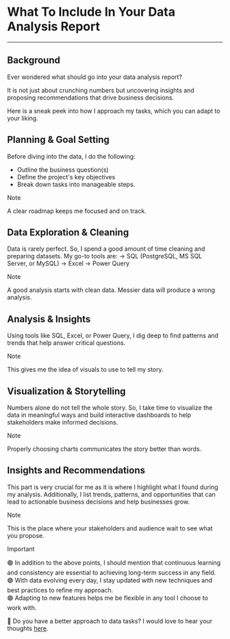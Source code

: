 # What To Include In Your Data Analysis Report
----

## Background
Ever wondered what should go into your data analysis report? 

It is not just about crunching numbers but uncovering insights and proposing recommendations that drive business decisions.

Here is a sneak peek into how I approach my tasks, which you can adapt to your liking. 

## Planning & Goal Setting
Before diving into the data, I do the following:  
* Outline the business question(s)
* Define the project's key objectives
* Break down tasks into manageable steps. 
> [!Note]
> A clear roadmap keeps me focused and on track.


## Data Exploration & Cleaning
Data is rarely perfect. So, I spend a good amount of time cleaning and preparing datasets. My go-to tools are:
-> SQL (PostgreSQL, MS SQL Server, or MySQL)
-> Excel 
-> Power Query
> [!Note]
> A good analysis starts with clean data. Messier data will produce a wrong analysis.


## Analysis & Insights
Using tools like SQL, Excel, or Power Query, I dig deep to find patterns and trends that help answer critical questions.
> [!Note]
> This gives me the idea of visuals to use to tell my story.


## Visualization & Storytelling
Numbers alone do not tell the whole story. So, I take time to visualize the data in meaningful ways and build interactive dashboards to help stakeholders make informed decisions.
> [!Note]
> Properly choosing charts communicates the story better than words.


## Insights and Recommendations
This part is very crucial for me as it is where I highlight what I found during my analysis. Additionally, I list trends, patterns, and opportunities that can lead to actionable business decisions and help businesses grow.
> [!Note]
> This is the place where your stakeholders and audience wait to see what you propose.


> [!IMPORTANT]
> :purple_circle: In addition to the above points, I should mention that continuous learning and consistency are essential to achieving long-term success in any field.  
> :purple_circle: With data evolving every day, I stay updated with new techniques and best practices to refine my approach.  
> :purple_circle: Adapting to new features helps me be flexible in any tool I choose to work with. 


📌 Do you have a better approach to data tasks? I would love to hear your thoughts [here](https://www.linkedin.com/in/edwigesongong/). 

